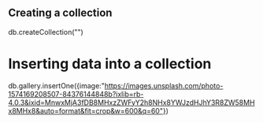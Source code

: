 ## Creating a collection
db.createCollection("<collection name>")

# Inserting data into a collection
db.gallery.insertOne({image:"https://images.unsplash.com/photo-1574169208507-84376144848b?ixlib=rb-4.0.3&ixid=MnwxMjA3fDB8MHxzZWFyY2h8NHx8YWJzdHJhY3R8ZW58MHx8MHx8&auto=format&fit=crop&w=600&q=60"})